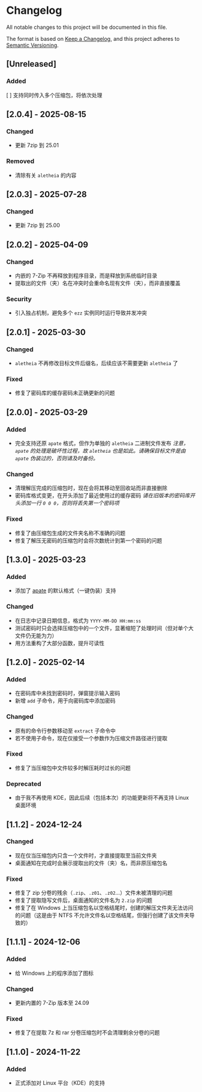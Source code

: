 # Changelog

All notable changes to this project will be documented in this file.

The format is based on [Keep a Changelog](https://keepachangelog.com/zh-CN/1.1.0/),
and this project adheres to [Semantic Versioning](https://semver.org/spec/v2.0.0.html).

## [Unreleased]

### Added

[ ] 支持同时传入多个压缩包，将依次处理

## [2.0.4] - 2025-08-15

### Changed

- 更新 7zip 到 25.01

### Removed

- 清除有关 `aletheia` 的内容

## [2.0.3] - 2025-07-28

### Changed

- 更新 7zip 到 25.00

## [2.0.2] - 2025-04-09

### Changed

- 内嵌的 7-Zip 不再释放到程序目录，而是释放到系统临时目录
- 提取出的文件（夹）名在冲突时会重命名现有文件（夹），而非直接覆盖

### Security

- 引入独占机制，避免多个 `ezz` 实例同时运行导致并发冲突

## [2.0.1] - 2025-03-30

### Changed

- `aletheia` 不再修改目标文件后缀名，后续应该不需要更新 `aletheia` 了

### Fixed

- 修复了密码库的缓存密码未正确更新的问题

## [2.0.0] - 2025-03-29

### Added

- 完全支持还原 `apate` 格式，但作为单独的 `aletheia` 二进制文件发布
*注意，`apate` 的处理是破坏性过程，故 `aletheia` 也是如此。请确保目标文件是由 `apate` 伪装过的，否则请及时备份。*

### Changed

- 清理解压完成的压缩包时，现在会将其移动至回收站而非直接删除
- 密码库格式变更，在开头添加了最近使用过的缓存密码
*请在旧版本的密码库开头添加一行 `0 0 0`，否则将丢失第一个密码项*

### Fixed

- 修复了由压缩包生成的文件夹名称不准确的问题
- 修复了解压无密码的压缩包时会将次数统计到第一个密码的问题

## [1.3.0] - 2025-03-23

### Added

- 添加了 [apate](https://github.com/rippod/apate) 的默认格式（一键伪装）支持

### Changed

- 在日志中记录日期信息，格式为 `YYYY-MM-DD HH:mm:ss`
- 测试密码时只会选择压缩包中的一个文件，显著缩短了处理时间（但对单个大文件仍无能为力）
- 用方法重构了大部分函数，提升可读性

## [1.2.0] - 2025-02-14

### Added

- 在密码库中未找到密码时，弹窗提示输入密码
- 新增 `add` 子命令，用于向密码库中添加密码

### Changed

- 原有的命令行参数移动至 `extract` 子命令中
- 若不使用子命令，现在仅接受一个参数作为压缩文件路径进行提取

### Fixed

- 修复了当压缩包中文件较多时解压耗时过长的问题

### Deprecated

- 由于我不再使用 KDE，因此后续（包括本次）的功能更新将不再支持 Linux 桌面环境

## [1.1.2] - 2024-12-24

### Changed

- 现在仅当压缩包内只含一个文件时，才直接提取至当前文件夹
- 桌面通知在完成时会展示提取出的文件（夹）名，而非原压缩包名

### Fixed

- 修复了 zip 分卷的残余（`.zip`、`.z01`、`.z02`...）文件未被清理的问题
- 修复了提取隐写文件后，桌面通知的文件名为 `2.zip` 的问题
- 修复了在 Windows 上当压缩包名以空格结尾时，创建的解压文件夹无法访问的问题（这是由于 NTFS 不允许文件名以空格结尾，但强行创建了该文件夹导致的）

## [1.1.1] - 2024-12-06

### Added

- 给 Windows 上的程序添加了图标

### Changed

- 更新内置的 7-Zip 版本至 24.09

### Fixed

- 修复了在提取 7z 和 rar 分卷压缩包时不会清理剩余分卷的问题

## [1.1.0] - 2024-11-22

### Added

- 正式添加对 Linux 平台（KDE）的支持
